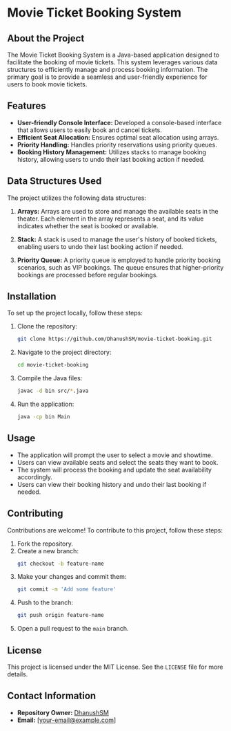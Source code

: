 # Movie Ticket Booking System

## About the Project
The Movie Ticket Booking System is a Java-based application designed to facilitate the booking of movie tickets. This system leverages various data structures to efficiently manage and process booking information. The primary goal is to provide a seamless and user-friendly experience for users to book movie tickets.

## Features
- **User-friendly Console Interface:** Developed a console-based interface that allows users to easily book and cancel tickets.
- **Efficient Seat Allocation:** Ensures optimal seat allocation using arrays.
- **Priority Handling:** Handles priority reservations using priority queues.
- **Booking History Management:** Utilizes stacks to manage booking history, allowing users to undo their last booking action if needed.

## Data Structures Used
The project utilizes the following data structures:

1. **Arrays:** Arrays are used to store and manage the available seats in the theater. Each element in the array represents a seat, and its value indicates whether the seat is booked or available.

2. **Stack:** A stack is used to manage the user's history of booked tickets, enabling users to undo their last booking action if needed.

3. **Priority Queue:** A priority queue is employed to handle priority booking scenarios, such as VIP bookings. The queue ensures that higher-priority bookings are processed before regular bookings.

## Installation
To set up the project locally, follow these steps:

1. Clone the repository:
    ```bash
    git clone https://github.com/DhanushSM/movie-ticket-booking.git
    ```
2. Navigate to the project directory:
    ```bash
    cd movie-ticket-booking
    ```
3. Compile the Java files:
    ```bash
    javac -d bin src/*.java
    ```
4. Run the application:
    ```bash
    java -cp bin Main
    ```

## Usage
- The application will prompt the user to select a movie and showtime.
- Users can view available seats and select the seats they want to book.
- The system will process the booking and update the seat availability accordingly.
- Users can view their booking history and undo their last booking if needed.

## Contributing
Contributions are welcome! To contribute to this project, follow these steps:

1. Fork the repository.
2. Create a new branch:
    ```bash
    git checkout -b feature-name
    ```
3. Make your changes and commit them:
    ```bash
    git commit -m 'Add some feature'
    ```
4. Push to the branch:
    ```bash
    git push origin feature-name
    ```
5. Open a pull request to the `main` branch.

## License
This project is licensed under the MIT License. See the `LICENSE` file for more details.

## Contact Information
- **Repository Owner:** [DhanushSM](https://github.com/DhanushSM)
- **Email:** [your-email@example.com]
